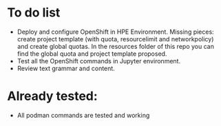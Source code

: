 # To do list

 - Deploy and configure OpenShift in HPE Environment. Missing pieces: create project template (with quota, resourcelimit and networkpolicy) and create global quotas. In the resources folder of this repo you can find the global quota and project template proposed.
 - Test all the OpenShift commands in Jupyter environment.
 - Review text grammar and content.

# Already tested:

 - All podman commands are tested and working
